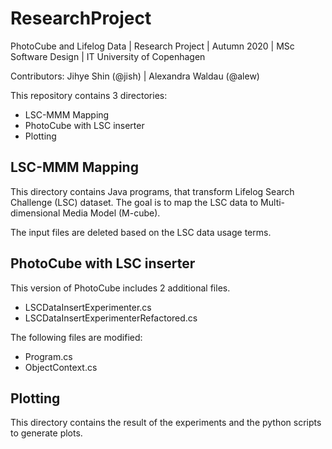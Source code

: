 # ResearchProject
PhotoCube and Lifelog Data | Research Project | Autumn 2020 | MSc Software Design | IT University of Copenhagen

Contributors: Jihye Shin (@jish) | Alexandra Waldau (@alew)

This repository contains 3 directories:
- LSC-MMM Mapping
- PhotoCube with LSC inserter
- Plotting

## LSC-MMM Mapping

This directory contains Java programs, that transform Lifelog Search Challenge (LSC) dataset. The goal is to map the LSC data to Multi-dimensional Media Model (M-cube).

The input files are deleted based on the LSC data usage terms.

## PhotoCube with LSC inserter

This version of PhotoCube includes 2 additional files.
- LSCDataInsertExperimenter.cs
- LSCDataInsertExperimenterRefactored.cs

The following files are modified:
- Program.cs
- ObjectContext.cs

## Plotting

This directory contains the result of the experiments and the python scripts to generate plots.